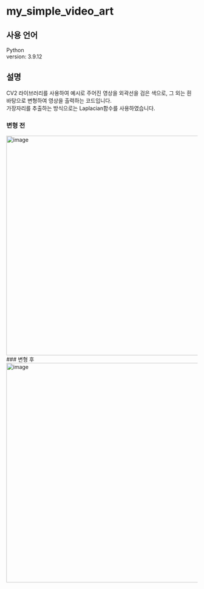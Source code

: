 # my_simple_video_art

## 사용 언어
Python  
version: 3.9.12  

## 설명  
CV2 라이브러리를 사용하여 예시로 주어진 영상을 외곽선을 검은 색으로, 그 외는 흰 바탕으로 변형하여 영상을 출력하는 코드입니다.  
가장자리를 추출하는 방식으로는 Laplacian함수를 사용하였습니다.  

### 변형 전  
<img width="578" alt="image" src="https://user-images.githubusercontent.com/86285421/224640587-f480d9be-9f70-4b78-9462-526863c05bcc.png">  
### 변형 후  
<img width="578" alt="image" src="https://user-images.githubusercontent.com/86285421/224640496-847a9e7c-145b-44ea-b356-9ae7cd83b4c7.png">  
